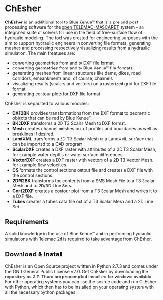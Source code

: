 <h1>ChEsher</h1>
<p><b>ChEsher</b> is an additional tool to <a href="http://www.nrc-cnrc.gc.ca/eng/solutions/advisory/blue_kenue_index.html">Blue Kenue&trade;</a> that is a pre and post processing software for the <a href="http://www.opentelemac.org/">open TELEMAC-MASCARET</a> system - an integrated suite of solvers for use in the field of free-surface flow of hydraulic modeling. The tool was created for engineering purposes with the aim to support hydraulic engineers in converting file formats, generating meshes and processing respectively visualizing results from a hydraulic simulation. 
The main freatures are:
<ul>
<li>converting geometries from and to DXF file format</li>
<li>converting geometries from and to Blue Kenue&trade; file formats</li>
<li>generating meshes from linear structures like dams, dikes, road corridors, embankments and, of course, channels</li>
<li>visualizing results (scalars and vectors) on a rasterized grid for DXF file format</li>
<li>generating contour plots for DXF file format
</ul>
ChEsher is separated to various modules:
<ul>
<li><b>DXF2BK</b> provides transformations from the DXF format to geometric objects that can be red by Blue Kenue&trade;.</li>
<li><b>BK2DXF</b> transforms a 2D T3 Scalar Mesh to DXF format.</li>
<li><b>Mesh</b> creates channel meshes out of profiles and boundaries as well as breaklines if desired.</li>
<li><b>LandXML</b> transforms a 2D T3 Scalar Mesh to a LandXML surface that can be imported to a CAD program.</li>
<li><b>ScalarDXF</b> creates a DXF raster with attributes of a 2D T3 Scalar Mesh, for example water depths or water surface differences.</li>
<li><b>VectorDXF</b> creates a DXF raster with vectors of a 2D T3 Vector Mesh, for example flow velocities.</li>
<li><b>CS</b> formats the control sections output file and creates a DXF file with the control sections.</li>
<li><b>2DM2BK</b> transforms the contents from a SMS Mesh File to a T3 Scalar Mesh and to 2D/3D Line Sets.</li>
<li><b>Cont2DXF</b> creates a contour plot from a T3 Scalar Mesh and writes it to a DXF file.</li>
<li><b>Tubes</b> creates a tubes data file out of a T3 Scalar Mesh and a 2D Line Set.</li>
</ul>

<h2>Requirements</h2>
A solid knowledge in the use of Blue Kenue&trade; and in performing hydraulic simulations with Telemac 2d is required to take advantage from ChEsher.

<h2>Download & Install</h2>
ChEsher is an Open Source project written in Python 2.7.3 and comes under the GNU General Public License v2.0. Get ChEsher by downloading the repository as ZIP. There are precompiled installers for windows available. For other operating systems you can use the source code and run ChEsher with Python, which then has to be installed on your operating system with all the necessary python packages.


